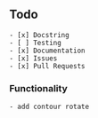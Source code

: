 ## Todo
    - [x] Docstring
    - [ ] Testing
    - [x] Documentation
    - [x] Issues
    - [x] Pull Requests

### Functionality
    - add contour rotate
